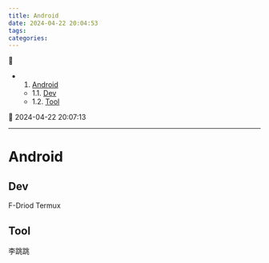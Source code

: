 ```yaml
---
title: Android
date: 2024-04-22 20:04:53
tags: 
categories: 
---
```


💠

- 1. [Android](#android)
    - 1.1. [Dev](#dev)
    - 1.2. [Tool](#tool)

💠 2024-04-22 20:07:13
****************************************
# Android

## Dev
F-Driod
Termux

## Tool
李跳跳
